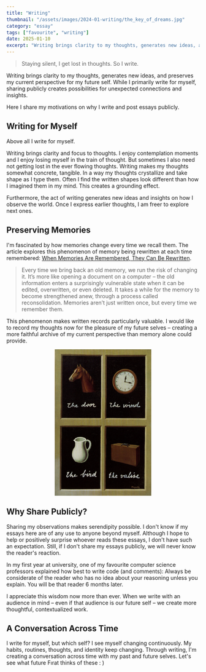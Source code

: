 ```yaml
---
title: "Writing"
thumbnail: "/assets/images/2024-01-writing/the_key_of_dreams.jpg"
category: "essay"
tags: ["favourite", "writing"]
date: 2025-01-10
excerpt: "Writing brings clarity to my thoughts, generates new ideas, and preserves my current perspective for my future self. While I primarily write for myself, sharing publicly creates possibilities for unexpected connections and insights. HereI share my motivations on why I write and post essays publicly."
---
```


> Staying silent,
> I get lost in thoughts.
> So I write.

Writing brings clarity to my thoughts, generates new ideas, and preserves my current perspective for my future self. While I primarily write for myself, sharing publicly creates possibilities for unexpected connections and insights.

Here I share my motivations on why I write and post essays publicly.

## Writing for Myself

Above all I write for myself. 

Writing brings clarity and focus to thoughts. I enjoy contemplation moments and I enjoy losing myself in the train of thought. But sometimes I also need not getting lost in the ever flowing thoughts. Writing makes my thoughts somewhat concrete, tangible. In a way my thoughts crystallize and take shape as I type them. Often I find the written shapes look different than how I imagined them in my mind. This creates a grounding effect.

Furthermore, the act of writing generates new ideas and insights on how I observe the world. Once I express earlier thoughts, I am freer to explore next ones.

## Preserving Memories

I'm fascinated by how memories change every time we recall them. The article explores this phenomenon of memory being rewritten at each time remembered: [When Memories Are Remembered, They Can Be Rewritten](https://www.nationalgeographic.com/science/article/when-memories-are-remembered-they-can-be-rewritten).

> Every time we bring back an old memory, we run the risk of changing it. It’s more like opening a document on a computer – the old information enters a surprisingly vulnerable state when it can be edited, overwritten, or even deleted. It takes a while for the memory to become strengthened anew, through a process called reconsolidation. Memories aren’t just written once, but every time we remember them.

This phenomenon makes written records particularly valuable. I would like to record my thoughts now for the pleasure of my future selves – creating a more faithful archive of my current perspective than memory alone could provide.

<img src="/assets/images/2024-01-writing/the_key_of_dreams.jpg" alt="The Key of Dreams" style="width:50%; display:block; margin:auto;" />



## Why Share Publicly?

Sharing my observations makes serendipity possible. I don't know if my essays here are of any use to anyone beyond myself. Although I hope to help or positively surprise whoever reads these essays, I don't have such an expectation. Still, if I don't share my essays publicly, we will never know the reader's reaction.

In my first year at university, one of my favourite computer science professors explained how best to write code (and comments): Always be considerate of the reader who has no idea about your reasoning unless you explain. You will be that reader 6 months later.

I appreciate this wisdom now more than ever. When we write with an audience in mind – even if that audience is our future self – we create more thoughtful, contextualized work.

## A Conversation Across Time

I write for myself, but which self? I see myself changing continuously. My habits, routines, thoughts, and identity keep changing. Through writing, I'm creating a conversation across time with my past and future selves. Let's see what future Fırat thinks of these : )
